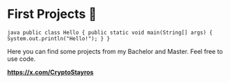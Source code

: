# First Projects  🚀

```java public class Hello { public static void main(String[] args) { System.out.println("Hello!"); } }```


Here you can find some projects from my Bachelor and Master.
Feel free to use code.  

**https://x.com/CryptoStayros**
